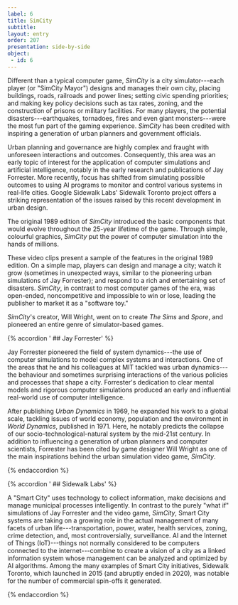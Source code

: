 ```yaml
---
label: 6
title: SimCity
subtitle: 
layout: entry
order: 207
presentation: side-by-side
object:
 - id: 6 
---
```


Different than a typical computer game, *SimCity* is a city simulator---each player (or "SimCity Mayor") designs and manages their own city, placing buildings, roads, railroads and power lines; setting civic spending priorities; and making key policy decisions such as tax rates, zoning, and the construction of prisons or military facilities. For many players, the potential disasters---earthquakes, tornadoes, fires and even giant monsters---were the most fun part of the gaming experience. *SimCity* has been credited with inspiring a generation of urban planners and government officials.

Urban planning and governance are highly complex and fraught with unforeseen interactions and outcomes. Consequently, this area was an early topic of interest for the application of computer simulations and artificial intelligence, notably in the early research and publications of Jay Forrester. More recently, focus has shifted from simulating possible outcomes to using AI programs to monitor and control various systems in real-life cities. Google Sidewalk Labs' Sidewalk Toronto project offers a striking representation of the issues raised by this recent development in urban design.

The original 1989 edition of *SimCity* introduced the basic components that would evolve throughout the 25-year lifetime of the game. Through simple, colourful graphics, *SimCity* put the power of computer simulation into the hands of millions.

These video clips present a sample of the features in the original 1989 edition. On a simple map, players can design and manage a city; watch it grow (sometimes in unexpected ways, similar to the pioneering urban simulations of Jay Forrester); and respond to a rich and entertaining set of disasters. *SimCity*, in contrast to most computer games of the era, was open-ended, noncompetitive and impossible to win or lose, leading the publisher to market it as a "software toy."

*SimCity*'s creator, Will Wright, went on to create *The Sims* and *Spore*, and pioneered an entire genre of simulator-based games.


{% accordion ' ## Jay Forrester' %}

Jay Forrester pioneered the field of system dynamics---the use of computer simulations to model complex systems and interactions. One of the areas that he and his colleagues at MIT tackled was urban dynamics---the behaviour and sometimes surprising interactions of the various policies and processes that shape a city. Forrester's dedication to clear mental models and rigorous computer simulations produced an early and influential real-world use of computer intelligence.

After publishing *Urban Dynamics* in 1969, he expanded his work to a global scale, tackling issues of world economy, population and the environment in *World Dynamics*, published in 1971. Here, he notably predicts the collapse of our socio-technological-natural system by the mid-21st century. In addition to influencing a generation of urban planners and computer scientists, Forrester has been cited by game designer Will Wright as one of the main inspirations behind the urban simulation video game, *SimCity*.

{% endaccordion %}

{% accordion ' ## Sidewalk Labs' %}

A "Smart City" uses technology to collect information, make decisions and manage municipal processes intelligently. In contrast to the purely "what if" simulations of Jay Forrester and the video game, *SimCity*, Smart City systems are taking on a growing role in the actual management of many facets of urban life---transportation, power, water, health services, zoning, crime detection, and, most controversially, surveillance. AI and the Internet of Things (IoT)---things not normally considered to be computers connected to the internet---combine to create a vision of a city as a linked information system whose management can be analyzed and optimized by AI algorithms. Among the many examples of Smart City initiatives, Sidewalk Toronto, which launched in 2015 (and abruptly ended in 2020), was notable for the number of commercial spin-offs it generated.

{% endaccordion %}